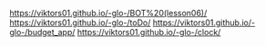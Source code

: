 https://viktors01.github.io/-glo-/BOT%20(lesson06)/
https://viktors01.github.io/-glo-/toDo/
https://viktors01.github.io/-glo-/budget_app/
https://viktors01.github.io/-glo-/сlock/
